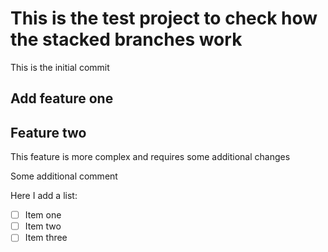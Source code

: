 # This is the test project to check how the stacked branches work

This is the initial commit

## Add feature one

## Feature two

This feature is more complex and requires some additional changes

Some additional comment

Here I add a list:

- [ ] Item one
- [ ] Item two
- [ ] Item three
